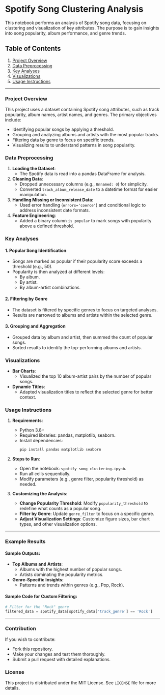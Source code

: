 # Spotify Song Clustering Analysis

This notebook performs an analysis of Spotify song data, focusing on clustering and visualization of key attributes. The purpose is to gain insights into song popularity, album performance, and genre trends.

## Table of Contents
1. [Project Overview](#project-overview)
2. [Data Preprocessing](#data-preprocessing)
3. [Key Analyses](#key-analyses)
4. [Visualizations](#visualizations)
5. [Usage Instructions](#usage-instructions)

---

### Project Overview
This project uses a dataset containing Spotify song attributes, such as track popularity, album names, artist names, and genres. The primary objectives include:
- Identifying popular songs by applying a threshold.
- Grouping and analyzing albums and artists with the most popular tracks.
- Filtering data by genre to focus on specific trends.
- Visualizing results to understand patterns in song popularity.

### Data Preprocessing
1. **Loading the Dataset**:
   - The Spotify data is read into a pandas DataFrame for analysis.
2. **Cleaning Data**:
   - Dropped unnecessary columns (e.g., `Unnamed: 0`) for simplicity.
   - Converted `track_album_release_date` to a datetime format for easier manipulation.
3. **Handling Missing or Inconsistent Data**:
   - Used error handling (`errors='coerce'`) and conditional logic to address inconsistent date formats.
4. **Feature Engineering**:
   - Added a binary column `is_popular` to mark songs with popularity above a defined threshold.

### Key Analyses
#### 1. Popular Song Identification
- Songs are marked as popular if their popularity score exceeds a threshold (e.g., 50).
- Popularity is then analyzed at different levels:
  - By album.
  - By artist.
  - By album-artist combinations.

#### 2. Filtering by Genre
- The dataset is filtered by specific genres to focus on targeted analyses.
- Results are narrowed to albums and artists within the selected genre.

#### 3. Grouping and Aggregation
- Grouped data by album and artist, then summed the count of popular songs.
- Sorted results to identify the top-performing albums and artists.

### Visualizations
- **Bar Charts**:
  - Visualized the top 10 album-artist pairs by the number of popular songs.
- **Dynamic Titles**:
  - Adapted visualization titles to reflect the selected genre for better context.

### Usage Instructions
1. **Requirements**:
   - Python 3.8+
   - Required libraries: pandas, matplotlib, seaborn.
   - Install dependencies:
     ```bash
     pip install pandas matplotlib seaborn
     ```

2. **Steps to Run**:
   - Open the notebook: `spotify song clustering.ipynb`.
   - Run all cells sequentially.
   - Modify parameters (e.g., genre filter, popularity threshold) as needed.

3. **Customizing the Analysis**:
   - **Change Popularity Threshold**:
     Modify `popularity_threshold` to redefine what counts as a popular song.
   - **Filter by Genre**:
     Update `genre_filter` to focus on a specific genre.
   - **Adjust Visualization Settings**:
     Customize figure sizes, bar chart types, and other visualization options.

---

### Example Results
#### Sample Outputs:
- **Top Albums and Artists**:
  - Albums with the highest number of popular songs.
  - Artists dominating the popularity metrics.
- **Genre-Specific Insights**:
  - Patterns and trends within genres (e.g., Pop, Rock).

#### Sample Code for Custom Filtering:
```python
# Filter for the "Rock" genre
filtered_data = spotify_data[spotify_data['track_genre'] == 'Rock']
```

---

### Contribution
If you wish to contribute:
- Fork this repository.
- Make your changes and test them thoroughly.
- Submit a pull request with detailed explanations.

### License
This project is distributed under the MIT License. See `LICENSE` file for more details.

